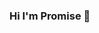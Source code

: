### Hi I'm Promise 👋

<!--
**Frankpromise/Frankpromise** is a ✨ _special_ ✨ repository because its `README.md` (this file) appears on your GitHub profile.

![Github stats](https://github-readme-stats.vercel.app/api?username=Frankpromise)


Here are some ideas to get you started:

**About Me:**

🔭 I’m currently working on building API's with different framework and getting it to run in a container
🌱 I’m currently learning Python, JavaScript,  SQL, GCP, AWS for machine learning
👯 I’m looking to collaborate on Python projects
🤔 I’m looking for help with kubernetes
💬 Ask me about AWS, DevOps and API
😄 Pronouns: She/Her
